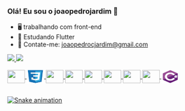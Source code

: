 ### Olá! Eu sou o joaopedrojardim 👋

- 🖥 trabalhando com front-end
- 📱 Estudando Flutter
- 💬 Contate-me: joaopedrocjardim@gmail.com 

<div>
  <a href="https://beacons.ai/joaopedrojardim">
  <img height="180em" src="https://github-readme-stats.vercel.app/api?username=joaopedrojardim&show_icons=true&theme=dracula&include_all_commits=true&count_private=true"/>
  <img height="180em" src="https://github-readme-stats.vercel.app/api/top-langs/?username=joaopedrojardim&layout=compact&langs_count=16&theme=dracula"/>
</div>

  
 <div style="display: inline_block"><br>
  <img align="center"  height="30" width="40" src="https://cdn.jsdelivr.net/gh/devicons/devicon/icons/html5/html5-original.svg" />
  <img align="center"  height="30" width="40" src="https://raw.githubusercontent.com/devicons/devicon/master/icons/css3/css3-original.svg">
  <img align="center"  height="30" width="40" src="https://cdn.jsdelivr.net/gh/devicons/devicon/icons/javascript/javascript-plain.svg" />
  <img align="center"  height="30" width="40" src="https://cdn.jsdelivr.net/gh/devicons/devicon/icons/bootstrap/bootstrap-original.svg" />
  <img align="center"  height="30" width="40" src="https://cdn.jsdelivr.net/gh/devicons/devicon/icons/angularjs/angularjs-original.svg" /> 
  <img align="center"  height="30" width="40" src="https://cdn.jsdelivr.net/gh/devicons/devicon/icons/flutter/flutter-original.svg" />
  <img align="center"  height="30" width="40" src="https://cdn.jsdelivr.net/gh/devicons/devicon/icons/ionic/ionic-original.svg" />
  <img align="center"  height="30" width="40" src="https://cdn.jsdelivr.net/gh/devicons/devicon/icons/mysql/mysql-original.svg" />
   <img align="center" height="30" width="40" src="https://raw.githubusercontent.com/devicons/devicon/master/icons/csharp/csharp-original.svg">
</div>
  
 ## 
![Snake animation](https://github.com/joaopedrojardim/joaopedrojardim/blob/output/github-contribution-grid-snake.svg)
